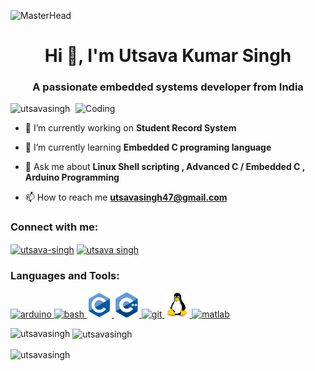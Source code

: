 ![MasterHead](https://www.nrcan.gc.ca/sites/nrcan/files/energy/images/Green-Infra-Banner_v01.gif)
<h1 align="center">Hi 👋, I'm Utsava Kumar Singh</h1>
<h3 align="center">A passionate embedded systems developer from India</h3>
<img align="right" alt="Coding" width="400" src="https://camo.githubusercontent.com/5ddf73ad3a205111cf8c686f687fc216c2946a75005718c8da5b837ad9de78c9/68747470733a2f2f7468756d62732e6766796361742e636f6d2f4576696c4e657874446576696c666973682d736d616c6c2e676966">

<p align="left"> <img src="https://komarev.com/ghpvc/?username=utsavasingh&label=Profile%20views&color=0e75b6&style=flat" alt="utsavasingh" /> </p>

- 🔭 I’m currently working on **Student Record System**

- 🌱 I’m currently learning **Embedded C programing language**

- 💬 Ask me about **Linux Shell scripting , Advanced C / Embedded C , Arduino Programming**

- 📫 How to reach me **utsavasingh47@gmail.com**

<h3 align="left">Connect with me:</h3>
<p align="left">
<a href="https://linkedin.com/in/utsava-singh" target="blank"><img align="center" src="https://raw.githubusercontent.com/rahuldkjain/github-profile-readme-generator/master/src/images/icons/Social/linked-in-alt.svg" alt="utsava-singh" height="30" width="40" /></a>
<a href="https://fb.com/utsava singh" target="blank"><img align="center" src="https://raw.githubusercontent.com/rahuldkjain/github-profile-readme-generator/master/src/images/icons/Social/facebook.svg" alt="utsava singh" height="30" width="40" /></a>
</p>

<h3 align="left">Languages and Tools:</h3>
<p align="left"> <a href="https://www.arduino.cc/" target="_blank" rel="noreferrer"> <img src="https://cdn.worldvectorlogo.com/logos/arduino-1.svg" alt="arduino" width="40" height="40"/> </a> <a href="https://www.gnu.org/software/bash/" target="_blank" rel="noreferrer"> <img src="https://www.vectorlogo.zone/logos/gnu_bash/gnu_bash-icon.svg" alt="bash" width="40" height="40"/> </a> <a href="https://www.cprogramming.com/" target="_blank" rel="noreferrer"> <img src="https://raw.githubusercontent.com/devicons/devicon/master/icons/c/c-original.svg" alt="c" width="40" height="40"/> </a> <a href="https://www.w3schools.com/cpp/" target="_blank" rel="noreferrer"> <img src="https://raw.githubusercontent.com/devicons/devicon/master/icons/cplusplus/cplusplus-original.svg" alt="cplusplus" width="40" height="40"/> </a> <a href="https://git-scm.com/" target="_blank" rel="noreferrer"> <img src="https://www.vectorlogo.zone/logos/git-scm/git-scm-icon.svg" alt="git" width="40" height="40"/> </a> <a href="https://www.linux.org/" target="_blank" rel="noreferrer"> <img src="https://raw.githubusercontent.com/devicons/devicon/master/icons/linux/linux-original.svg" alt="linux" width="40" height="40"/> </a> <a href="https://www.mathworks.com/" target="_blank" rel="noreferrer"> <img src="https://upload.wikimedia.org/wikipedia/commons/2/21/Matlab_Logo.png" alt="matlab" width="40" height="40"/> </a> </p>

<p><img align="left" src="https://github-readme-stats.vercel.app/api/top-langs?username=utsavasingh&show_icons=true&locale=en&layout=compact" alt="utsavasingh" /></p>

<p>&nbsp;<img align="center" src="https://github-readme-stats.vercel.app/api?username=utsavasingh&show_icons=true&locale=en" alt="utsavasingh" /></p>

<p><img align="center" src="https://github-readme-streak-stats.herokuapp.com/?user=utsavasingh&" alt="utsavasingh" /></p>
